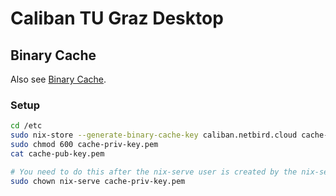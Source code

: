 # Caliban TU Graz Desktop

## Binary Cache

Also see [Binary Cache](https://nixos.wiki/wiki/Binary_Cache).

### Setup

```bash
cd /etc
sudo nix-store --generate-binary-cache-key caliban.netbird.cloud cache-priv-key.pem cache-pub-key.pem
sudo chmod 600 cache-priv-key.pem
cat cache-pub-key.pem

# You need to do this after the nix-serve user is created by the nix-serve service
sudo chown nix-serve cache-priv-key.pem
```
